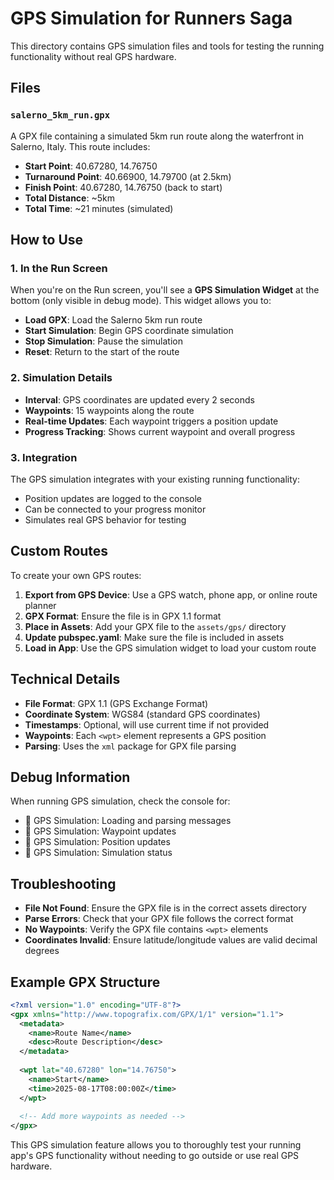 # GPS Simulation for Runners Saga

This directory contains GPS simulation files and tools for testing the running functionality without real GPS hardware.

## Files

### `salerno_5km_run.gpx`
A GPX file containing a simulated 5km run route along the waterfront in Salerno, Italy. This route includes:
- **Start Point**: 40.67280, 14.76750
- **Turnaround Point**: 40.66900, 14.79700 (at 2.5km)
- **Finish Point**: 40.67280, 14.76750 (back to start)
- **Total Distance**: ~5km
- **Total Time**: ~21 minutes (simulated)

## How to Use

### 1. In the Run Screen
When you're on the Run screen, you'll see a **GPS Simulation Widget** at the bottom (only visible in debug mode). This widget allows you to:

- **Load GPX**: Load the Salerno 5km run route
- **Start Simulation**: Begin GPS coordinate simulation
- **Stop Simulation**: Pause the simulation
- **Reset**: Return to the start of the route

### 2. Simulation Details
- **Interval**: GPS coordinates are updated every 2 seconds
- **Waypoints**: 15 waypoints along the route
- **Real-time Updates**: Each waypoint triggers a position update
- **Progress Tracking**: Shows current waypoint and overall progress

### 3. Integration
The GPS simulation integrates with your existing running functionality:
- Position updates are logged to the console
- Can be connected to your progress monitor
- Simulates real GPS behavior for testing

## Custom Routes

To create your own GPS routes:

1. **Export from GPS Device**: Use a GPS watch, phone app, or online route planner
2. **GPX Format**: Ensure the file is in GPX 1.1 format
3. **Place in Assets**: Add your GPX file to the `assets/gps/` directory
4. **Update pubspec.yaml**: Make sure the file is included in assets
5. **Load in App**: Use the GPS simulation widget to load your custom route

## Technical Details

- **File Format**: GPX 1.1 (GPS Exchange Format)
- **Coordinate System**: WGS84 (standard GPS coordinates)
- **Timestamps**: Optional, will use current time if not provided
- **Waypoints**: Each `<wpt>` element represents a GPS position
- **Parsing**: Uses the `xml` package for GPX file parsing

## Debug Information

When running GPS simulation, check the console for:
- 🎯 GPS Simulation: Loading and parsing messages
- 🎯 GPS Simulation: Waypoint updates
- 🎯 GPS Simulation: Position updates
- 🎯 GPS Simulation: Simulation status

## Troubleshooting

- **File Not Found**: Ensure the GPX file is in the correct assets directory
- **Parse Errors**: Check that your GPX file follows the correct format
- **No Waypoints**: Verify the GPX file contains `<wpt>` elements
- **Coordinates Invalid**: Ensure latitude/longitude values are valid decimal degrees

## Example GPX Structure

```xml
<?xml version="1.0" encoding="UTF-8"?>
<gpx xmlns="http://www.topografix.com/GPX/1/1" version="1.1">
  <metadata>
    <name>Route Name</name>
    <desc>Route Description</desc>
  </metadata>
  
  <wpt lat="40.67280" lon="14.76750">
    <name>Start</name>
    <time>2025-08-17T08:00:00Z</time>
  </wpt>
  
  <!-- Add more waypoints as needed -->
</gpx>
```

This GPS simulation feature allows you to thoroughly test your running app's GPS functionality without needing to go outside or use real GPS hardware.
















































